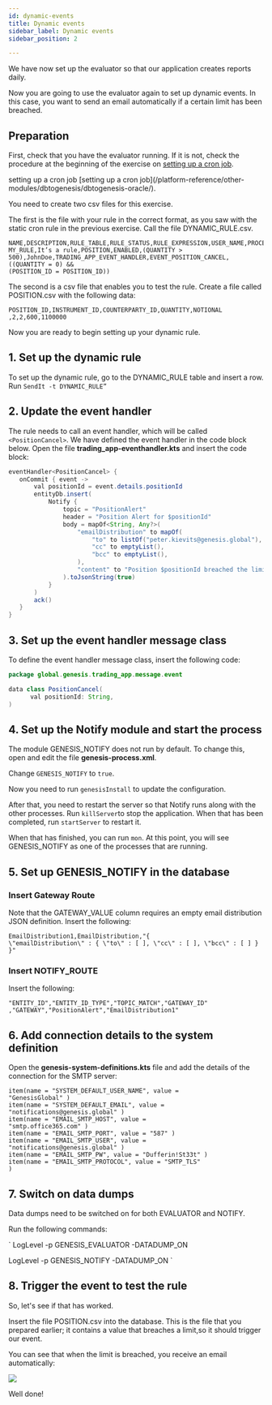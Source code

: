 ```yaml
---
id: dynamic-events
title: Dynamic events
sidebar_label: Dynamic events
sidebar_position: 2

---
```

We have now set up the evaluator so that our application creates reports daily.

Now you are going to use the evaluator again to set up dynamic events. In this case, you want to send an email automatically if a certain limit has been breached.

## Preparation

First, check that you have the evaluator running. If it is not, check the procedure at the beginning of the exercise on  [setting up a cron job](/tutorials/building-an-application/events/static-events).

setting up a cron job \[setting up a cron job\](/platform-reference/other-modules/dbtogenesis/dbtogenesis-oracle/).

You need to create two csv files for this exercise.

The first is the file with your rule in the correct format, as you saw with the static cron rule in the previous exercise. Call the file DYNAMIC_RULE.csv.

    NAME,DESCRIPTION,RULE_TABLE,RULE_STATUS,RULE_EXPRESSION,USER_NAME,PROCESS_NAME,MESSA
    MY_RULE,It’s a rule,POSITION,ENABLED,(QUANTITY >
    500),JohnDoe,TRADING_APP_EVENT_HANDLER,EVENT_POSITION_CANCEL,((QUANTITY = 0) &&
    (POSITION_ID = POSITION_ID))

The second is a csv file that enables you to test the rule. Create a file called POSITION.csv with the following data:

    POSITION_ID,INSTRUMENT_ID,COUNTERPARTY_ID,QUANTITY,NOTIONAL
    ,2,2,600,1100000

Now you are ready to begin setting up your dynamic rule.

## 1. Set up the dynamic rule

To set up the dynamic rule, go to the DYNAMIC_RULE table and insert a row. Run `SendIt -t DYNAMIC_RULE”`

## 2. Update the event handler

The rule needs to call an event handler, which will be called `<PositionCancel>`.
We have defined the event handler in the code block below. Open the file **trading_app-eventhandler.kts** and insert the code block:

```java
eventHandler<PositionCancel> {
   onCommit { event ->
       val positionId = event.details.positionId
       entityDb.insert(
           Notify {
               topic = "PositionAlert"
               header = "Position Alert for $positionId"
               body = mapOf<String, Any?>(
                   "emailDistribution" to mapOf(
                       "to" to listOf("peter.kievits@genesis.global"),
                       "cc" to emptyList(),
                       "bcc" to emptyList(),
                   ),
                   "content" to "Position $positionId breached the limit"
               ).toJsonString(true)
           }
       )
       ack()
   }
}
```

## 3. Set up the event handler message class

To define the event handler message class, insert the following code:

```java
package global.genesis.trading_app.message.event

data class PositionCancel(
      val positionId: String,
)
```

## 4. Set up the Notify module and start the process

The module GENESIS_NOTIFY does not run by default. To change this, open and edit the file **genesis-process.xml**.

Change `GENESIS_NOTIFY` to `true`.

Now you need to run `genesisInstall` to update the configuration.

After that, you need to restart the server so that Notify runs along with the other processes.
Run `killServer`to stop the application. When that has been completed, run `startServer` to restart it.

When that has finished, you can run  `mon`. At this  point, you will see  GENESIS_NOTIFY as one of the processes that are running.

## 5. Set up GENESIS_NOTIFY in the database

### Insert Gateway Route

Note that the GATEWAY_VALUE column requires an empty email distribution JSON definition.
Insert the following:

    EmailDistribution1,EmailDistribution,"{
    \"emailDistribution\" : { \"to\" : [ ], \"cc\" : [ ], \"bcc\" : [ ] } }"

### Insert NOTIFY_ROUTE

Insert the following:

    "ENTITY_ID","ENTITY_ID_TYPE","TOPIC_MATCH","GATEWAY_ID"
    ,"GATEWAY","PositionAlert","EmailDistribution1" 

## 6. Add connection details to the system definition

Open the **genesis-system-definitions.kts** file and add the details of the connection for the SMTP server:

    item(name = "SYSTEM_DEFAULT_USER_NAME", value =
    "GenesisGlobal" )
    item(name = "SYSTEM_DEFAULT_EMAIL", value =
    "notifications@genesis.global" )
    item(name = "EMAIL_SMTP_HOST", value =
    "smtp.office365.com" )
    item(name = "EMAIL_SMTP_PORT", value = "587" )
    item(name = "EMAIL_SMTP_USER", value =
    "notifications@genesis.global" )
    item(name = "EMAIL_SMTP_PW", value = "Dufferin!St33t" )
    item(name = "EMAIL_SMTP_PROTOCOL", value = "SMTP_TLS"
    )

## 7. Switch on data dumps

Data dumps need to be switched on for both EVALUATOR and NOTIFY.

Run the following commands:

\`
LogLevel -p GENESIS_EVALUATOR -DATADUMP_ON

LogLevel -p GENESIS_NOTIFY -DATADUMP_ON
\`

## 8. Trigger the event to test the rule

So, let's see if that has worked.

Insert the file POSITION.csv into the database. This is the file that you prepared earlier; it contains a value that breaches a limit,so it should trigger our event.

You can see that when the limit is breached, you receive an email automatically:

![](/img/dynamic-email.png)

Well done!